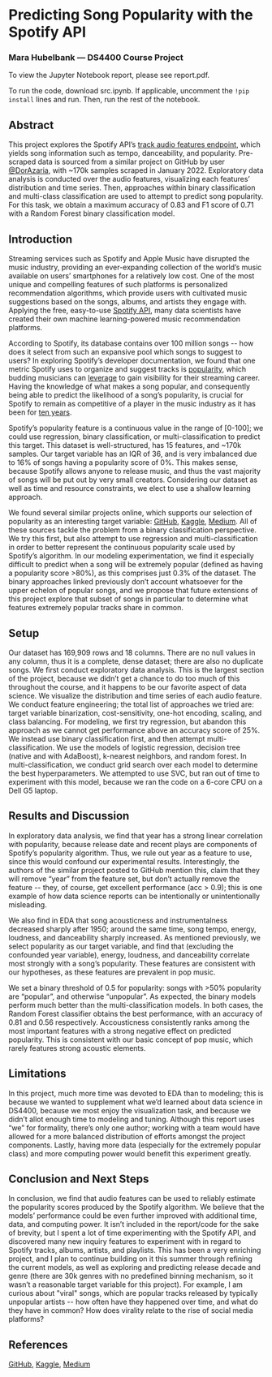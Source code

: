 # Predicting Song Popularity with the Spotify API
### Mara Hubelbank — DS4400 Course Project

To view the Jupyter Notebook report, please see report.pdf.

To run the code, download src.ipynb. If applicable, uncomment the `!pip install` lines and run. Then, run the rest of the notebook.

## Abstract
This project explores the Spotify API’s [track audio features endpoint](https://developer.spotify.com/documentation/web-api/reference/get-audio-features), which yields song information such as tempo, danceability, and popularity. Pre-scraped data is sourced from a similar project on GitHub by user [@DorAzaria](https://raw.githubusercontent.com/DorAzaria/Spotify-Machine-Learning-Project/main/data.csv), with ~170k samples scraped in January 2022. Exploratory data analysis is conducted over the audio features, visualizing each features’ distribution and time series. Then, approaches within binary classification and multi-class classification are used to attempt to predict song popularity. For this task, we obtain a maximum accuracy of 0.83 and F1 score of 0.71 with a Random Forest binary classification model.

## Introduction
Streaming services such as Spotify and Apple Music have disrupted the music industry, providing an ever-expanding collection of the world’s music available on users’ smartphones for a relatively low cost. One of the most unique and compelling features of such platforms is personalized recommendation algorithms, which provide users with cultivated music suggestions based on the songs, albums, and artists they engage with. Applying the free, easy-to-use [Spotify API](https://developer.spotify.com/), many data scientists have created their own machine learning-powered music recommendation platforms.

According to Spotify, its database contains over 100 million songs -- how does it select from such an expansive pool which songs to suggest to users? In exploring Spotify’s developer documentation, we found that one metric Spotify uses to organize and suggest tracks is [popularity](https://developer.spotify.com/documentation/web-api/reference/get-an-artists-top-tracks#:~:text=The%20value%20will%20be%20between,how%20recent%20those%20plays%20are.), which budding musicians can [leverage](https://www.loudlab.org/blog/spotify-popularity-leverage-algorithm/) to gain visibility for their streaming career. Having the knowledge of what makes a song popular, and consequently being able to predict the likelihood of a song’s popularity, is crucial for Spotify to remain as competitive of a player in the music industry as it has been for [ten years](https://www.fastcompany.com/90205527/the-definitive-timeline-of-spotifys-critic-defying-journey-to-rule-music). 

Spotify’s popularity feature is a continuous value in the range of [0-100]; we could use regression, binary classification, or multi-classification to predict this target. This dataset is well-structured, has 15 features, and ~170k samples. Our target variable has an IQR of 36, and is very imbalanced due to 16% of songs having a popularity score of 0%. This makes sense, because Spotify allows anyone to release music, and thus the vast majority of songs will be put out by very small creators. Considering our dataset as well as time and resource constraints, we elect to use a shallow learning approach. 

We found several similar projects online, which supports our selection of popularity as an interesting target variable: [GitHub](https://github.com/DorAzaria/Spotify-Machine-Learning-Project), [Kaggle](https://www.kaggle.com/code/amansorout/spotify-song-popularity-classification), [Medium](https://gabbyamparo.medium.com/using-classification-models-to-predict-song-popularity-ace733c12e48). All of these sources tackle the problem from a binary classification perspective. We try this first, but also attempt to use regression and multi-classification in order to better represent the continuous popularity scale used by Spotify’s algorithm. In our modeling experimentation, we find it especially difficult to predict when a song will be extremely popular (defined as having a popularity score >80%), as this comprises just 0.3% of the dataset. The binary approaches linked previously don’t account whatsoever for the upper echelon of popular songs, and we propose that future extensions of this project explore that subset of songs in particular to determine what features extremely popular tracks share in common.

## Setup

Our dataset has 169,909 rows and 18 columns. There are no null values in any column, thus it is a complete, dense dataset; there are also no duplicate songs. We first conduct exploratory data analysis. This is the largest section of the project, because we didn’t get a chance to do too much of this throughout the course, and it happens to be our favorite aspect of data science. We visualize the distribution and time series of each audio feature. We conduct feature engineering; the total list of approaches we tried are: target variable binarization, cost-sensitivity, one-hot encoding, scaling, and class balancing. For modeling, we first try regression, but abandon this approach as we cannot get performance above an accuracy score of 25%. We instead use binary classification first, and then attempt multi-classification. We use the models of logistic regression, decision tree (native and with AdaBoost), k-nearest neighbors, and random forest. In multi-classification, we conduct grid search over each model to determine the best hyperparameters. We attempted to use SVC, but ran out of time to experiment with this model, because we ran the code on a 6-core CPU on a Dell G5 laptop.

## Results and Discussion

In exploratory data analysis, we find that year has a strong linear correlation with popularity, because release date and recent plays are components of Spotify’s popularity algorithm. Thus, we rule out year as a feature to use, since this would confound our experimental results. Interestingly, the authors of the similar project posted to GitHub mention this, claim that they will remove “year” from the feature set, but don’t actually remove the feature -- they, of course, get excellent performance (acc > 0.9); this is one example of how data science reports can be intentionally or unintentionally misleading.

We also find in EDA that song acousticness and instrumentalness decreased sharply after 1950; around the same time, song tempo, energy, loudness, and danceability sharply increased. As mentioned previously, we select popularity as our target variable, and find that (excluding the confounded year variable), energy, loudness, and danceability correlate most strongly with a song’s popularity. These features are consistent with our hypotheses, as these features are prevalent in pop music.

We set a binary threshold of 0.5 for popularity: songs with >50% popularity are “popular”, and otherwise “unpopular”. As expected, the binary models perform much better than the multi-classification models. In both cases, the Random Forest classifier obtains the best performance, with an accuracy of 0.81 and 0.56 respectively. Accousticness consistently ranks among the most important features with a strong negative effect on predicted popularity. This is consistent with our basic concept of pop music, which rarely features strong acoustic elements.

## Limitations
In this project, much more time was devoted to EDA than to modeling; this is because we wanted to supplement what we’d learned about data science in DS4400, because we most enjoy the visualization task, and because we didn’t allot enough time to modeling and tuning. Although this report uses “we” for formality, there’s only one author; working with a team would have allowed for a more balanced distribution of efforts amongst the project components. Lastly, having more data (especially for the extremely popular class) and more computing power would benefit this experiment greatly.

## Conclusion and Next Steps
In conclusion, we find that audio features can be used to reliably estimate the popularity scores produced by the Spotify algorithm. We believe that the models’ performance could be even further improved with additional time, data, and computing power. It isn’t included in the report/code for the sake of brevity, but I spent a lot of time experimenting with the Spotify API, and discovered many new inquiry features to experiment with in regard to Spotify tracks, albums, artists, and playlists. This has been a very enriching project, and I plan to continue building on it this summer through refining the current models, as well as exploring and predicting release decade and genre (there are 30k genres with no predefined binning mechanism, so it wasn’t a reasonable target variable for this project). For example, I am curious about "viral" songs, which are popular tracks released by typically unpopular artists -- how often have they happened over time, and what do they have in common? How does virality relate to the rise of social media platforms?

## References
[GitHub](https://github.com/DorAzaria/Spotify-Machine-Learning-Project), [Kaggle](https://www.kaggle.com/code/amansorout/spotify-song-popularity-classification), [Medium](https://gabbyamparo.medium.com/using-classification-models-to-predict-song-popularity-ace733c12e48)

